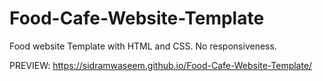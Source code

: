 # Food-Cafe-Website-Template
Food website Template with HTML and CSS. No responsiveness.

PREVIEW: https://sidramwaseem.github.io/Food-Cafe-Website-Template/
